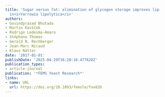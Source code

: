 ```yaml
---
title: 'Sugar versus fat: elimination of glycogen storage improves lipid accumulation
  in<i>Yarrowia lipolytica</i>'
authors:
- Govindprasad Bhutada
- Martin Kavšček
- Rodrigo Ledesma‐Amaro
- Stéphane Thomas
- Gerald N. Rechberger
- Jean‐Marc Nicaud
- Klaus Natter
date: '2017-01-01'
publishDate: '2025-04-29T16:28:10.477628Z'
publication_types:
- article-journal
publication: '*FEMS Yeast Research*'
links:
- name: URL
  url: https://doi.org/10.1093/femsle/fox020
---
```

